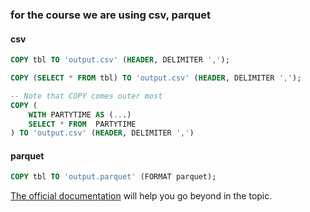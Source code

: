 ### for the course we are using csv, parquet
#### csv
~~~sql
COPY tbl TO 'output.csv' (HEADER, DELIMITER ',');

COPY (SELECT * FROM tbl) TO 'output.csv' (HEADER, DELIMITER ',');

-- Note that COPY comes outer most
COPY (
    WITH PARTYTIME AS (...)
    SELECT * FROM  PARTYTIME
) TO 'output.csv' (HEADER, DELIMITER ',')
~~~


#### parquet
~~~sql
COPY tbl TO 'output.parquet' (FORMAT parquet);
~~~

[The official documentation](https://duckdb.org/docs/stable/guides/file_formats/overview) will help you go beyond in the topic.